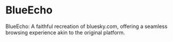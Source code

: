 # BlueEcho
BlueEcho: A faithful recreation of bluesky.com, offering a seamless browsing experience akin to the original platform.
